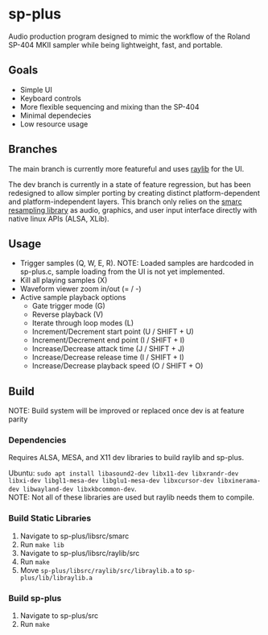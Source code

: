 # sp-plus
Audio production program designed to mimic the workflow of the Roland SP-404 MKII sampler while being lightweight, fast, and portable.

## Goals
- Simple UI
- Keyboard controls
- More flexible sequencing and mixing than the SP-404
- Minimal dependecies
- Low resource usage

## Branches
The main branch is currently more featureful and uses [raylib](https://github.com/raysan5/raylib) for the UI.

The dev branch is currently in a state of feature regression, but has been redesigned to allow simpler porting by creating distinct platform-dependent and platform-independent layers. This branch only relies on the [smarc resampling library](https://audio-smarc.sourceforge.net/) as audio, graphics, and user input interface directly with native linux APIs (ALSA, XLib).

## Usage
- Trigger samples (Q, W, E, R). NOTE: Loaded samples are hardcoded in sp-plus.c, sample loading from the UI is not yet implemented.
- Kill all playing samples (X)
- Waveform viewer zoom in/out (= / -)
- Active sample playback options
  - Gate trigger mode (G)
  - Reverse playback (V)
  - Iterate through loop modes (L)
  - Increment/Decrement start point (U / SHIFT + U)
  - Increment/Decrement end point (I / SHIFT + I)
  - Increase/Decrease attack time (J / SHIFT + J)
  - Increase/Decrease release time (I / SHIFT + I)
  - Increase/Decrease playback speed (O / SHIFT + O)
 

## Build
NOTE: Build system will be improved or replaced once dev is at feature parity
### Dependencies
Requires ALSA, MESA, and X11 dev libraries to build raylib and sp-plus.

Ubuntu: `sudo apt install libasound2-dev libx11-dev libxrandr-dev libxi-dev libgl1-mesa-dev libglu1-mesa-dev libxcursor-dev libxinerama-dev libwayland-dev libxkbcommon-dev`. \
NOTE: Not all of these libraries are used but raylib needs them to compile.
### Build Static Libraries
1. Navigate to sp-plus/libsrc/smarc
2. Run `make lib`
3. Navigate to sp-plus/libsrc/raylib/src
4. Run `make`
5. Move `sp-plus/libsrc/raylib/src/libraylib.a` to `sp-plus/lib/libraylib.a`
### Build sp-plus
1. Navigate to sp-plus/src
2. Run `make`

